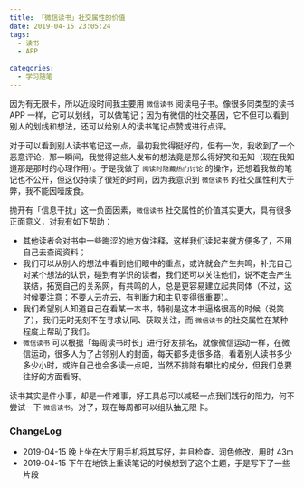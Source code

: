 ```yaml
---
title: 「微信读书」社交属性的价值
date: 2019-04-15 23:05:24
tags:
  - 读书
  - APP
  
categories:
  - 学习随笔
---
```


<!--more-->

因为有无限卡，所以近段时间我主要用 `微信读书` 阅读电子书。像很多同类型的读书 APP 一样，它可以划线，可以做笔记；因为有微信的社交基因，它不但可以看到别人的划线和想法，还可以给别人的读书笔记点赞或进行点评。

对于可以看到别人读书笔记这一点，最初我觉得挺好的，但有一次，我收到了一个恶意评论，那一瞬间，我觉得这些人发布的想法竟是那么得好笑和无知（现在我知道那是那时的心理作用）。于是我做了 `阅读时隐藏热门讨论` 的操作，还想着我做的笔记也不公开，但这仅持续了很短的时间，因为我意识到 `微信读书` 的社交属性利大于弊，我不能因噎废食。

抛开有「信息干扰」这一负面因素，`微信读书` 社交属性的价值其实更大，具有很多正面意义，对我有如下帮助：
- 其他读者会对书中一些晦涩的地方做注释，这样我们读起来就方便多了，不用自己去查阅资料；
- 我们可以从别人的想法中看到他们眼中的重点，或许就会产生共鸣，补充自己对某个想法的认识，碰到有学识的读者，我们还可以关注他们，说不定会产生联结，拓宽自己的关系网，有共鸣的人，总是更容易建立起共同体（不过，这时候要注意：不要人云亦云，有判断力和主见变得很重要）。
- 我们希望别人知道自己在看某一本书，特别是这本书逼格很高的时候（说笑了），我们无时无刻不在寻求认同、获取关注，而 `微信读书` 的社交属性在某种程度上帮助了我们。
- `微信读书` 可以根据「每周读书时长」进行好友排名，就像微信运动一样，在微信运动，很多人为了占领别人的封面，每天都多走很多路，看着别人读书多少多少小时，或许自己也会多读一点吧，当然不排除有攀比的成分，但我们总要往好的方面看呀。

读书其实是件小事，却是一件难事，好工具总可以减轻一点我们践行的阻力，何不尝试一下 `微信读书`。对了，现在每周都可以组队抽无限卡。

### ChangeLog


- 2019-04-15 晚上坐在大厅用手机将其写好，并且检查、润色修改，用时 43m
- 2019-04-15 下午在地铁上重读笔记的时候想到了这个主题，于是写下了一些片段